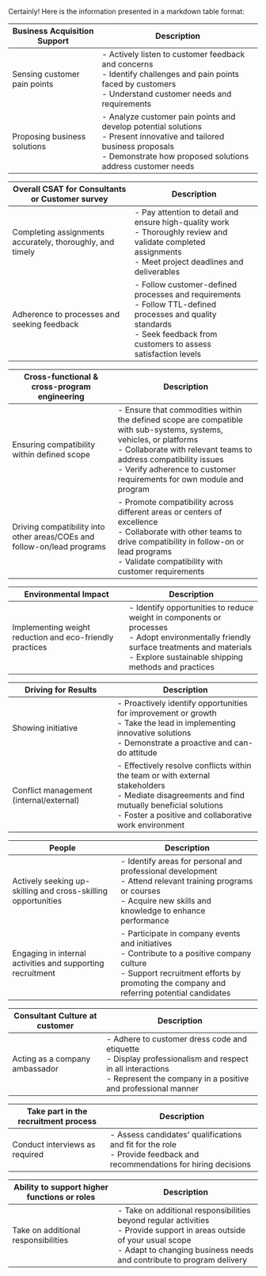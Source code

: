 Certainly! Here is the information presented in a markdown table format:

| Business Acquisition Support | Description                                                                                                            |
|-----------------------------|------------------------------------------------------------------------------------------------------------------------|
| Sensing customer pain points| - Actively listen to customer feedback and concerns<br>- Identify challenges and pain points faced by customers<br>- Understand customer needs and requirements |
| Proposing business solutions| - Analyze customer pain points and develop potential solutions<br>- Present innovative and tailored business proposals<br>- Demonstrate how proposed solutions address customer needs |

| Overall CSAT for Consultants or Customer survey | Description                                                                                                                              |
|-----------------------------------------------|------------------------------------------------------------------------------------------------------------------------------------------|
| Completing assignments accurately, thoroughly, and timely | - Pay attention to detail and ensure high-quality work<br>- Thoroughly review and validate completed assignments<br>- Meet project deadlines and deliverables |
| Adherence to processes and seeking feedback                | - Follow customer-defined processes and requirements<br>- Follow TTL-defined processes and quality standards<br>- Seek feedback from customers to assess satisfaction levels |

| Cross-functional & cross-program engineering | Description                                                                                                                        |
|---------------------------------------------|------------------------------------------------------------------------------------------------------------------------------------|
| Ensuring compatibility within defined scope | - Ensure that commodities within the defined scope are compatible with sub-systems, systems, vehicles, or platforms<br>- Collaborate with relevant teams to address compatibility issues<br>- Verify adherence to customer requirements for own module and program |
| Driving compatibility into other areas/COEs and follow-on/lead programs | - Promote compatibility across different areas or centers of excellence<br>- Collaborate with other teams to drive compatibility in follow-on or lead programs<br>- Validate compatibility with customer requirements |

| Environmental Impact | Description                                                                                                                         |
|-----------------------|-------------------------------------------------------------------------------------------------------------------------------------|
| Implementing weight reduction and eco-friendly practices | - Identify opportunities to reduce weight in components or processes<br>- Adopt environmentally friendly surface treatments and materials<br>- Explore sustainable shipping methods and practices |

| Driving for Results | Description                                                                                                     |
|---------------------|-----------------------------------------------------------------------------------------------------------------|
| Showing initiative  | - Proactively identify opportunities for improvement or growth<br>- Take the lead in implementing innovative solutions<br>- Demonstrate a proactive and can-do attitude |
| Conflict management (internal/external) | - Effectively resolve conflicts within the team or with external stakeholders<br>- Mediate disagreements and find mutually beneficial solutions<br>- Foster a positive and collaborative work environment |

| People | Description                                                                                                                                                                                            |
|--------|--------------------------------------------------------------------------------------------------------------------------------------------------------------------------------------------------------|
| Actively seeking up-skilling and cross-skilling opportunities | - Identify areas for personal and professional development<br>- Attend relevant training programs or courses<br>- Acquire new skills and knowledge to enhance performance |
| Engaging in internal activities and supporting recruitment | - Participate in company events and initiatives<br>- Contribute to a positive company culture<br>- Support recruitment efforts by promoting the company and referring potential candidates |

| Consultant Culture at customer | Description                                                                                                                                                                 |
|-------------------------------|-----------------------------------------------------------------------------------------------------------------------------------------------------------------------------|
| Acting as a company ambassador | - Adhere to customer dress code and etiquette<br>- Display professionalism and respect in all interactions<br>- Represent the company in a positive and professional manner |

| Take part in the recruitment process | Description                                                                                          |
|-------------------------------------|------------------------------------------------------------------------------------------------------|
| Conduct interviews as required       | - Assess candidates' qualifications and fit for the role<br>- Provide feedback and recommendations for hiring decisions |

| Ability to support higher functions or roles | Description                                                                                                                                           |
|-----------------------------------------------|-------------------------------------------------------------------------------------------------------------------------------------------------------|
| Take on additional responsibilities             | - Take on additional responsibilities beyond regular activities<br>- Provide support in areas outside of your usual scope<br>- Adapt to changing business needs and contribute to program delivery |